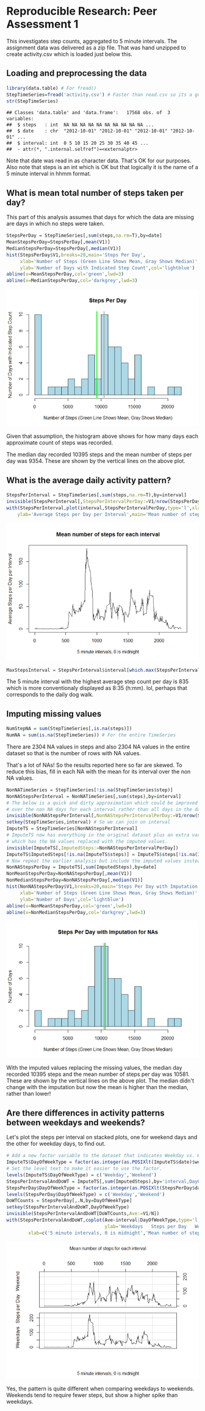 # Reproducible Research: Peer Assessment 1

This investigates step counts, aggregated to 5 minute intervals. The assignment data was delivered as a zip file. That was hand unzipped to create activity.csv which is loaded just below this.

## Loading and preprocessing the data


```r
library(data.table) # For fread()
StepTimeSeries=fread('activity.csv') # Faster than read.csv so its a good habit to use this.
str(StepTimeSeries)
```

```
## Classes 'data.table' and 'data.frame':	17568 obs. of  3 variables:
##  $ steps   : int  NA NA NA NA NA NA NA NA NA NA ...
##  $ date    : chr  "2012-10-01" "2012-10-01" "2012-10-01" "2012-10-01" ...
##  $ interval: int  0 5 10 15 20 25 30 35 40 45 ...
##  - attr(*, ".internal.selfref")=<externalptr>
```

Note that date was read in as character data. That's OK for our purposes. Also note that steps is an int which is OK but that logically it is the name of a 5 minute interval in hhmm format.

## What is mean total number of steps taken per day?

This part of this analysis assumes that days for which the data are missing are days in which no steps were taken.

```r
StepsPerDay = StepTimeSeries[,sum(steps,na.rm=T),by=date]
MeanStepsPerDay=StepsPerDay[,mean(V1)]
MedianStepsPerDay=StepsPerDay[,median(V1)]
hist(StepsPerDay$V1,breaks=20,main='Steps Per Day',
     xlab='Number of Steps (Green Line Shows Mean, Gray Shows Median)',
     ylab='Number of Days with Indicated Step Count',col='lightblue')
abline(v=MeanStepsPerDay,col='green',lwd=3)
abline(v=MedianStepsPerDay,col='darkgrey',lwd=3)
```

![](PA1_template_files/figure-html/unnamed-chunk-2-1.png) 

Given that assumption, the histogram above shows for how many days each approximate count of steps was recorded.

The median day recorded 10395 steps and the mean number of steps per day was 9354. These are shown by the vertical lines on the above plot.

## What is the average daily activity pattern?


```r
StepsPerInterval = StepTimeSeries[,sum(steps,na.rm=T),by=interval]
invisible(StepsPerInterval[,StepsPerIntervalPerDay:=V1/nrow(StepsPerDay)])
with(StepsPerInterval,plot(interval,StepsPerIntervalPerDay,type='l',xlab='5 minute intervals, 0 is midnight',
    ylab='Average Steps per Day per Interval',main='Mean number of steps for each interval'))
```

![](PA1_template_files/figure-html/unnamed-chunk-3-1.png) 

```r
MaxStepsInterval = StepsPerInterval$interval[which.max(StepsPerInterval$StepsPerIntervalPerDay)]
```

The 5 minute interval with the highest average step count per day is 835 which is more conventionaly displayed as 8:35 (h:mm). lol, perhaps that corresponds to the daily dog walk.

## Imputing missing values


```r
NumStepNA = sum(StepTimeSeries[,is.na(steps)])
NumNA = sum(is.na(StepTimeSeries)) # For the entire TimeSeries
```

There are 2304 NA values in steps and also 2304 NA values in the entire dataset so that is the number of rows with NA values.

That's a lot of NAs! So the results reported here so far are skewed. To reduce this bias, fill in each NA with the mean for its interval over the non NA values.


```r
NonNATimeSeries = StepTimeSeries[!is.na(StepTimeSeries$step)]
NonNAStepsPerInterval = NonNATimeSeries[,sum(steps),by=interval]
# The below is a quick and dirty approximation which could be improved by averaging
# over the non NA days for each interval rather than all days in the dataset.
invisible(NonNAStepsPerInterval[,NonNAStepsPerIntervalPerDay:=V1/nrow(StepsPerDay)])
setkey(StepTimeSeries,interval) # So we can join on interval
ImputeTS = StepTimeSeries[NonNAStepsPerInterval]
# ImputeTS now has everything in the original dataset plus an extra variable ImputedSteps
# which has the NA values replaced with the imputed values.
invisible(ImputeTS[,ImputedSteps:=NonNAStepsPerIntervalPerDay])
ImputeTS$ImputedSteps[!is.na(ImputeTS$steps)] = ImputeTS$steps[!is.na(ImputeTS$steps)]
# Now repeat the earlier analysis but include the imputed values instead of 0 for NA
NonNAStepsPerDay = ImputeTS[,sum(ImputedSteps),by=date]
NonMeanStepsPerDay=NonNAStepsPerDay[,mean(V1)]
NonMedianStepsPerDay=NonNAStepsPerDay[,median(V1)]
hist(NonNAStepsPerDay$V1,breaks=20,main='Steps Per Day with Imputation for NAs',
     xlab='Number of Steps (Green Line Shows Mean, Gray Shows Median)',
     ylab='Number of Days',col='lightblue')
abline(v=NonMeanStepsPerDay,col='green',lwd=3)
abline(v=NonMedianStepsPerDay,col='darkgrey',lwd=3)
```

![](PA1_template_files/figure-html/unnamed-chunk-5-1.png) 

With the imputed values replacing the missing values, the median day recorded 10395 steps and the mean number of steps per day was 10581. These are shown by the vertical lines on the above plot. The median didn't change with the imputation but now the mean is higher than the median, rather than lower!


## Are there differences in activity patterns between weekdays and weekends?

Let's plot the steps per interval on stacked plots, one for weekend days and the other for weekday days, to find out.


```r
# Add a new factor variable to the dataset that indicates Weekday vs. Weekend.
ImputeTS$DayOfWeekType = factor(as.integer(as.POSIXlt(ImputeTS$date)$wday %in% c(0,6)))
# Set the level text to make it easier to use the factor.
levels(ImputeTS$DayOfWeekType) = c('Weekday','Weekend')
StepsPerIntervalAndDoWT = ImputeTS[,sum(ImputedSteps),by='interval,DayOfWeekType']
StepsPerDay$DayOfWeekType = factor(as.integer(as.POSIXlt(StepsPerDay$date)$wday %in% c(0,6)))
levels(StepsPerDay$DayOfWeekType) = c('Weekday','Weekend')
DoWTCounts = StepsPerDay[,.N,by=DayOfWeekType]
setkey(StepsPerIntervalAndDoWT,DayOfWeekType)
invisible(StepsPerIntervalAndDoWT[DoWTCounts,Ave:=V1/N])
with(StepsPerIntervalAndDoWT,coplot(Ave~interval|DayOfWeekType,type='l',show.given=F,columns=1,
                                    ylab='Weekdays   Steps per Day   Weekend',
        xlab=c('5 minute intervals, 0 is midnight','Mean number of steps for each interval')))
```

![](PA1_template_files/figure-html/unnamed-chunk-6-1.png) 

Yes, the pattern is quite different when comparing weekdays to weekends. Weekends tend to require fewer steps, but show a higher spike than weekdays.
